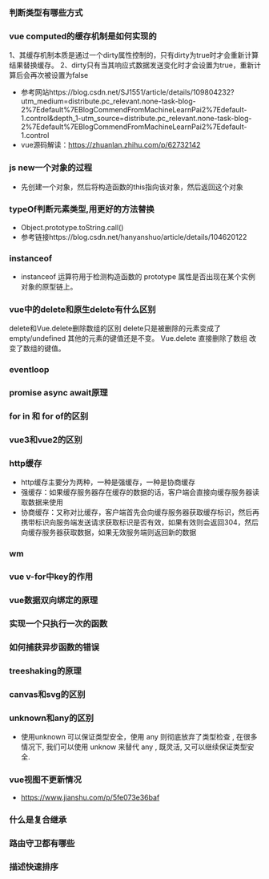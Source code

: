 ### 判断类型有哪些方式
### vue computed的缓存机制是如何实现的
1、其缓存机制本质是通过一个dirty属性控制的，只有dirty为true时才会重新计算结果替换缓存。
2、dirty只有当其响应式数据发送变化时才会设置为true，重新计算后会再次被设置为false
- 参考网站https://blog.csdn.net/SJ1551/article/details/109804232?utm_medium=distribute.pc_relevant.none-task-blog-2%7Edefault%7EBlogCommendFromMachineLearnPai2%7Edefault-1.control&depth_1-utm_source=distribute.pc_relevant.none-task-blog-2%7Edefault%7EBlogCommendFromMachineLearnPai2%7Edefault-1.control
- vue源码解读：https://zhuanlan.zhihu.com/p/62732142
### js new一个对象的过程
- 先创建一个对象，然后将构造函数的this指向该对象，然后返回这个对象
### typeOf判断元素类型,用更好的方法替换
- Object.prototype.toString.call()
- 参考链接https://blog.csdn.net/hanyanshuo/article/details/104620122
### instanceof 
- instanceof 运算符用于检测构造函数的 prototype 属性是否出现在某个实例对象的原型链上。
### vue中的delete和原生delete有什么区别
delete和Vue.delete删除数组的区别
delete只是被删除的元素变成了 empty/undefined 其他的元素的键值还是不变。
Vue.delete 直接删除了数组 改变了数组的键值。
### eventloop
### promise async await原理
### for in 和 for of的区别
### vue3和vue2的区别
### http缓存
- http缓存主要分为两种，一种是强缓存，一种是协商缓存
- 强缓存：如果缓存服务器存在缓存的数据的话，客户端会直接向缓存服务器读取数据来使用
- 协商缓存：又称对比缓存，客户端首先会向缓存服务器获取缓存标识，然后再携带标识向服务端发送请求获取标识是否有效，如果有效则会返回304，然后向缓存服务器获取数据，如果无效服务端则返回新的数据

### wm
### vue v-for中key的作用
### vue数据双向绑定的原理
### 实现一个只执行一次的函数
### 如何捕获异步函数的错误
### treeshaking的原理
### canvas和svg的区别
### unknown和any的区别
- 使用unknown 可以保证类型安全，使用 any 则彻底放弃了类型检查 , 在很多情况下, 我们可以使用 unknow 来替代 any , 既灵活, 又可以继续保证类型安全.
### 
### vue视图不更新情况
- https://www.jianshu.com/p/5fe073e36baf
### 什么是复合继承
### 路由守卫都有哪些
### 描述快速排序
